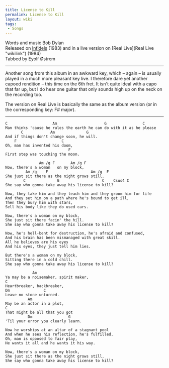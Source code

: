 ```yaml
---
title: License to Kill
permalink: License to Kill
layout: wiki
tags:
 - Songs
---
```


Words and music Bob Dylan  
Released on [Infidels](Infidels "wikilink") (1983) and in a live version
on [Real Live](Real Live "wikilink") (1984)  
Tabbed by Eyolf Østrem

* * * * *

Another song from this album in an awkward key, which – again – is
usually played in a much more pleasant key live. I therefore dare yet
another capoed rendition – this time on the 6th fret. It isn't quite
ideal with a capo that far up, but I do hear one guitar that only sounds
high up on the neck on the recording too.

The version on Real Live is basically the same as the album version (or
in the corresponding key: F\# major).

* * * * *

    C                    Am                     G                C
    Man thinks 'cause he rules the earth he can do with it as he please
           C            Am              G
    And if things don't change soon, he will.
        F                    C
    Oh, man has invented his doom,
                                F
    First step was touching the moon.

                   Am /g F       Am /g F
    Now, there's a woman   on my block,
             Am /g    F                   Am /g  F
    She just sit there as the night grows still.
            C              G                   C    Csus4 C
    She say who gonna take away his license to kill?

    Now, they take him and they teach him and they groom him for life
    And they set him on a path where he's bound to get ill,
    Then they bury him with stars,
    Sell his body like they do used cars.

    Now, there's a woman on my block,
    She just sit there facin' the hill.
    She say who gonna take away his license to kill?

    Now, he's hell-bent for destruction, he's afraid and confused,
    And his brain has been mismanaged with great skill.
    All he believes are his eyes
    And his eyes, they just tell him lies.

    But there's a woman on my block,
    Sitting there in a cold chill.
    She say who gonna take away his license to kill?

                Am
    Ya may be a noisemaker, spirit maker,
    C
    Heartbreaker, backbreaker,
    Dm               C
    Leave no stone unturned.
              Am
    May be an actor in a plot,
    C
    That might be all that you got
              Dm                G
    'Til your error you clearly learn.

    Now he worships at an altar of a stagnant pool
    And when he sees his reflection, he's fulfilled.
    Oh, man is opposed to fair play,
    He wants it all and he wants it his way.

    Now, there's a woman on my block,
    She just sit there as the night grows still.
    She say who gonna take away his license to kill?
